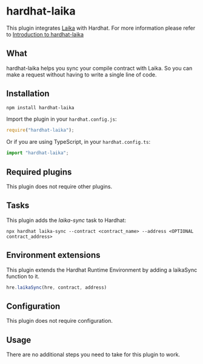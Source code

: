# hardhat-laika
This plugin integrates [Laika](https://getlaika.app) with Hardhat. For more information please refer to [Introduction to hardhat-laika](!https://medium.com/laika-lab/introduction-to-hardhat-laika-45929073a4a2)

## What

hardhat-laika helps you sync your compile contract with Laika. So you can make a request without having to write a single line of code.

## Installation

```bash
npm install hardhat-laika
```

Import the plugin in your `hardhat.config.js`:

```js
require("hardhat-laika");
```

Or if you are using TypeScript, in your `hardhat.config.ts`:

```ts
import "hardhat-laika";
```

## Required plugins

This plugin does not require other plugins.

## Tasks

This plugin adds the _laika-sync_ task to Hardhat:
```shell
npx hardhat laika-sync --contract <contract_name> --address <OPTIONAL contract_address>
```

## Environment extensions

This plugin extends the Hardhat Runtime Environment by adding a laikaSync function to it.

```ts
hre.laikaSync(hre, contract, address)
```

## Configuration

This plugin does not require configuration.

## Usage

There are no additional steps you need to take for this plugin to work.